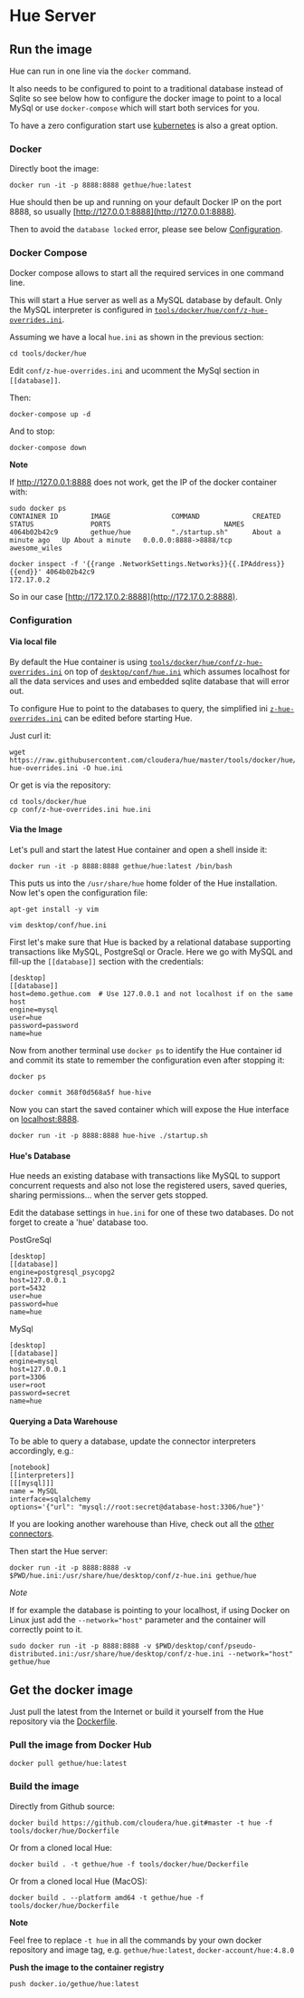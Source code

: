 # Hue Server

## Run the image

Hue can run in one line via the `docker` command.

It also needs to be configured to point to a traditional database instead of Sqlite so see below how to configure the docker image to point to a local MySql or use `docker-compose` which will start both services for you.

To have a zero configuration start use [kubernetes](/tools/kubernetes/) is also a great option.

### Docker

Directly boot the image:

    docker run -it -p 8888:8888 gethue/hue:latest

Hue should then be up and running on your default Docker IP on the port 8888, so usually [http://127.0.0.1:8888](http://127.0.0.1:8888).

Then to avoid the `database locked` error, please see below [Configuration](#configuration).

### Docker Compose

Docker compose allows to start all the required services in one command line.

This will start a Hue server as well as a MySQL database by default. Only the MySQL interpreter is configured in [``tools/docker/hue/conf/z-hue-overrides.ini``](/tools/docker/hue/conf/z-hue-overrides.ini).

Assuming we have a local ``hue.ini`` as shown in the previous section:

    cd tools/docker/hue

Edit `conf/z-hue-overrides.ini` and ucomment the MySql section in `[[database]]`.

Then:

    docker-compose up -d

And to stop:

    docker-compose down

**Note**

If http://127.0.0.1:8888 does not work, get the IP of the docker container with:

    sudo docker ps
    CONTAINER ID        IMAGE               COMMAND             CREATED             STATUS              PORTS                            NAMES
    4064b02b42c9        gethue/hue          "./startup.sh"      About a minute ago   Up About a minute   0.0.0.0:8888->8888/tcp   awesome_wiles

    docker inspect -f '{{range .NetworkSettings.Networks}}{{.IPAddress}}{{end}}' 4064b02b42c9
    172.17.0.2

So in our case [http://172.17.0.2:8888](http://172.17.0.2:8888).

### Configuration

#### Via local file

By default the Hue container is using
[``tools/docker/hue/conf/z-hue-overrides.ini``](/tools/docker/hue/conf/z-hue-overrides.ini) on top of [``desktop/conf/hue.ini``](/desktop/conf/hue.ini) which assumes localhost for all the data services and uses and embedded sqlite database that will error out.

To configure Hue to point to the databases to query, the simplified ini [``z-hue-overrides.ini``](/tools/docker/hue/conf/z-hue-overrides.ini) can be edited before starting Hue.

Just curl it:

    wget https://raw.githubusercontent.com/cloudera/hue/master/tools/docker/hue/conf/z-hue-overrides.ini -O hue.ini

 Or get is via the repository:

    cd tools/docker/hue
    cp conf/z-hue-overrides.ini hue.ini

#### Via the Image

Let's pull and start the latest Hue container and open a shell inside it:

    docker run -it -p 8888:8888 gethue/hue:latest /bin/bash

This puts us into the `/usr/share/hue` home folder of the Hue installation. Now let's open the configuration file:

    apt-get install -y vim

    vim desktop/conf/hue.ini

First let's make sure that Hue is backed by a relational database supporting transactions like MySQL, PostgreSql or Oracle. Here we go with MySQL and fill-up the `[[database]]` section with the credentials:

    [desktop]
    [[database]]
    host=demo.gethue.com  # Use 127.0.0.1 and not localhost if on the same host
    engine=mysql
    user=hue
    password=password
    name=hue

Now from another terminal use `docker ps` to identify the Hue container id and commit its state to remember the configuration even after stopping it:

    docker ps

    docker commit 368f0d568a5f hue-hive

Now you can start the saved container which will expose the Hue interface on [localhost:8888](localhost:8888).

    docker run -it -p 8888:8888 hue-hive ./startup.sh

#### Hue's Database

 Hue needs an existing database with transactions like MySQL to support concurrent requests and also not lose the registered users, saved queries, sharing permissions... when the server gets stopped.

Edit the database settings in `hue.ini` for one of these two databases. Do not forget to create a 'hue' database too.

PostGreSql

    [desktop]
    [[database]]
    engine=postgresql_psycopg2
    host=127.0.0.1
    port=5432
    user=hue
    password=hue
    name=hue

MySql

    [desktop]
    [[database]]
    engine=mysql
    host=127.0.0.1
    port=3306
    user=root
    password=secret
    name=hue

#### Querying a Data Warehouse

To be able to query a database, update the connector interpreters accordingly, e.g.:

    [notebook]
    [[interpreters]]
    [[[mysql]]]
    name = MySQL
    interface=sqlalchemy
    options='{"url": "mysql://root:secret@database-host:3306/hue"}'

If you are looking another warehouse than Hive, check out all the [other connectors](https://docs.gethue.com/administrator/configuration/connectors/).

Then start the Hue server:

    docker run -it -p 8888:8888 -v $PWD/hue.ini:/usr/share/hue/desktop/conf/z-hue.ini gethue/hue

*Note*

If for example the database is pointing to your localhost, if using Docker on Linux just add the `--network="host"` parameter and the container will correctly point to it.

    sudo docker run -it -p 8888:8888 -v $PWD/desktop/conf/pseudo-distributed.ini:/usr/share/hue/desktop/conf/z-hue.ini --network="host" gethue/hue

## Get the docker image

Just pull the latest from the Internet or build it yourself from the Hue repository via the [Dockerfile](Dockerfile).

### Pull the image from Docker Hub

    docker pull gethue/hue:latest

### Build the image

Directly from Github source:

    docker build https://github.com/cloudera/hue.git#master -t hue -f tools/docker/hue/Dockerfile
    
Or from a cloned local Hue:

    docker build . -t gethue/hue -f tools/docker/hue/Dockerfile

Or from a cloned local Hue (MacOS):

    docker build . --platform amd64 -t gethue/hue -f tools/docker/hue/Dockerfile

**Note**

Feel free to replace `-t hue` in all the commands by your own docker repository and image tag, e.g. `gethue/hue:latest`, `docker-account/hue:4.8.0`

**Push the image to the container registry**

    push docker.io/gethue/hue:latest
